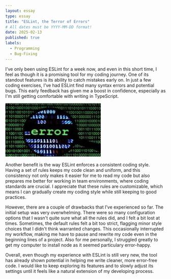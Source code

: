 ```yaml
---
layout: essay
type: essay
title: "ESLint, the Terror of Errors"
# All dates must be YYYY-MM-DD format!
date: 2025-02-13
published: true
labels:
  - Programming
  - Bug-Fixing
---
```


I've only been using ESLint for a week now, and even in this short time, I feel as though it is a promising tool for my coding journey. One of its standout features is its ability to catch mistakes early on. In just a few coding exercises, I’ve had ESLint find many syntax errors and potential bugs. This early feedback has given me a boost in confidence, especially as I'm still getting comfortable with writing in TypeScript.

<img width="300px" class="rounded float-start pe-4" src="https://github.com/Justinrb998/Justinrb998.GitHub.io/blob/main/img/Error.jfif">

Another benefit is the way ESLint enforces a consistent coding style. Having a set of rules keeps my code clean and uniform, and this consistency not only makes it easier for me to read my code but also prepares me better for working in team environments, where coding standards are crucial. I appreciate that these rules are customizable, which means I can gradually create my coding style while still keeping to good practices.

However, there are a couple of drawbacks that I’ve experienced so far. The initial setup was very overwhelming. There were so many configuration options that I wasn't quite sure what all the rules did, and I felt a bit lost at times. Sometimes, the default rules felt a bit too strict, flagging minor style choices that I didn't think warranted changes. This occasionally interrupted my workflow, making me have to pause and rewrite my code even in the beginning lines of a project. Also for me personally, I struggled greatly to get my computer to install node as it seemed particulary error-happy.

Overall, even though my experience with ESLint is still very new, the tool has already shown potential in helping me write cleaner, more error-free code. I would like to keep exploring its features and to slowly adjust its settings until it feels like a natural extension of my developing process.
